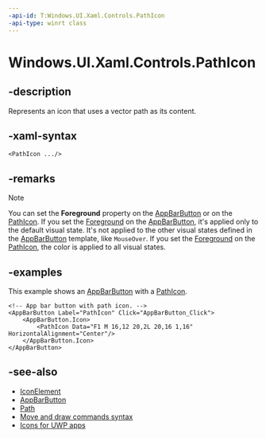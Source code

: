 ```yaml
---
-api-id: T:Windows.UI.Xaml.Controls.PathIcon
-api-type: winrt class
---
```


<!-- Class syntax.
public class PathIcon : Windows.UI.Xaml.Controls.IconElement, Windows.UI.Xaml.Controls.IPathIcon
-->

# Windows.UI.Xaml.Controls.PathIcon

## -description
Represents an icon that uses a vector path as its content.

## -xaml-syntax
```xaml
<PathIcon .../>
```


## -remarks
> [!NOTE]
> You can set the **Foreground** property on the [AppBarButton](appbarbutton.md) or on the [PathIcon](pathicon.md). If you set the [Foreground](control_foreground.md) on the [AppBarButton](appbarbutton.md), it's applied only to the default visual state. It's not applied to the other visual states defined in the [AppBarButton](appbarbutton.md) template, like `MouseOver`. If you set the [Foreground](iconelement_foreground.md) on the [PathIcon](pathicon.md), the color is applied to all visual states.

## -examples
This example shows an [AppBarButton](appbarbutton.md) with a [PathIcon](pathicon.md).

```xaml
<!-- App bar button with path icon. -->
<AppBarButton Label="PathIcon" Click="AppBarButton_Click">
    <AppBarButton.Icon>
        <PathIcon Data="F1 M 16,12 20,2L 20,16 1,16" HorizontalAlignment="Center"/>
    </AppBarButton.Icon>
</AppBarButton>
```



## -see-also
- [IconElement](iconelement.md)
- [AppBarButton](appbarbutton.md)
- [Path](../windows.ui.xaml.shapes/path.md)
- [Move and draw commands syntax](https://docs.microsoft.com/en-us/windows/uwp/xaml-platform/move-draw-commands-syntax)
- [Icons for UWP apps](https://docs.microsoft.com/en-us/windows/uwp/style/icons) 